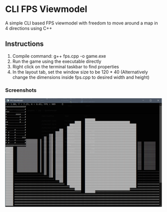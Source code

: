 # CLI FPS Viewmodel

A simple CLI based FPS viewmodel with freedom to move around a map in 4 directions using C++

## Instructions
1. Compile command: g++ fps.cpp -o game.exe
2. Run the game using the executable directly
3. Right click on the terminal taskbar to find properties
4. In the layout tab, set the window size to be 120 * 40
(Alternatively change the dimensions inside fps.cpp to desired width and height)

### Screenshots

![alt text](https://github.com/djroxx2000/cli-fps-viewmodel/blob/main/assets/demo.png 'CLI Runner Demo')